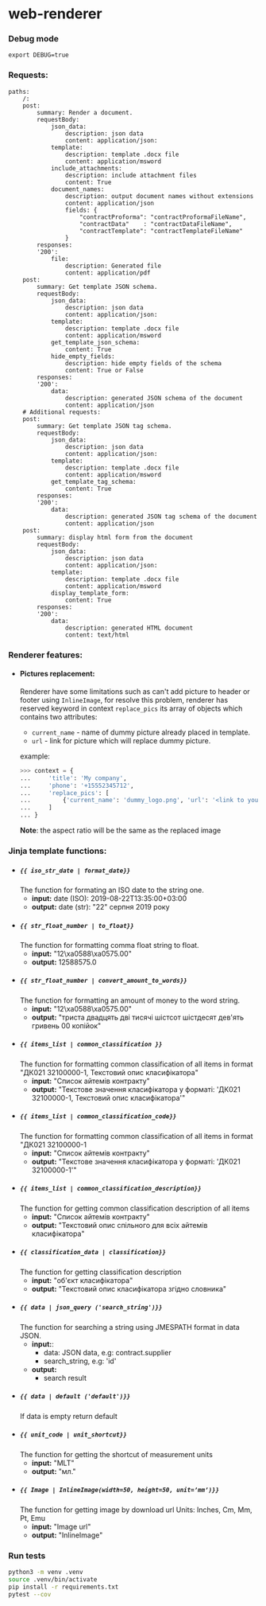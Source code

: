 # web-renderer

### Debug mode
```
export DEBUG=true
```
### Requests:

```
paths:
    /:
    post:
        summary: Render a document.
        requestBody:
            json_data:
                description: json data
                content: application/json:
            template:
                description: template .docx file
                content: application/msword
            include_attachments:
                description: include attachment files
                content: True 
            document_names:
                description: output document names without extensions
                content: application/json
                fields: {
                    "contractProforma": "contractProformaFileName",
                    "contractData"    : "contractDataFileName",
                    "contractTemplate": "contractTemplateFileName"
                }
        responses:
        '200':
            file: 
                description: Generated file
                content: application/pdf
    post:
        summary: Get template JSON schema.
        requestBody:
            json_data:
                description: json data
                content: application/json:
            template:
                description: template .docx file
                content: application/msword
            get_template_json_schema:
                content: True 
            hide_empty_fields:
                description: hide empty fields of the schema
                content: True or False
        responses:
        '200':
            data: 
                description: generated JSON schema of the document
                content: application/json
    # Additional requests:
    post:
        summary: Get template JSON tag schema.
        requestBody:
            json_data:
                description: json data
                content: application/json:
            template:
                description: template .docx file
                content: application/msword
            get_template_tag_schema:
                content: True 
        responses:
        '200':
            data: 
                description: generated JSON tag schema of the document
                content: application/json
    post:
        summary: display html form from the document
        requestBody:
            json_data:
                description: json data
                content: application/json:
            template:
                description: template .docx file
                content: application/msword
            display_template_form:
                content: True 
        responses:
        '200':
            data: 
                description: generated HTML document
                content: text/html
```

### Renderer features:

- #### Pictures replacement:

    Renderer have some limitations such as can't add picture to header or footer using `InlineImage`, for resolve this problem, renderer has reserved keyword in context `replace_pics` its array of objects which contains two attributes:

    - `current_name` - name of dummy picture already placed in template.
    - `url` - link for picture which will replace dummy picture.

    example:
    ```python
    >>> context = {
    ...     'title': 'My company',
    ...     'phone': '+15552345712',
    ...     'replace_pics': [
    ...         {'current_name': 'dummy_logo.png', 'url': '<link to your logo>'}
    ...     ]
    ... }
    ```

    **Note**: the aspect ratio will be the same as the replaced image

### Jinja template functions:

- ##### `{{ iso_str_date | format_date}}`  
   The function for formating an ISO date to the string one. 
    - **input:** date (ISO): 2019-08-22T13:35:00+03:00 
    - **output:** date (str): "22" серпня 2019 року 
- ##### `{{ str_float_number | to_float}}`
    The function for formatting comma float string to float. 
    - **input:** "12\xa0588\xa0575.00" 
    - **output:** 12588575.0 
- ##### `{{ str_float_number | convert_amount_to_words}}`
    The function for formatting an amount of money to the word string.
    - **input:** "12\xa0588\xa0575.00" 
    - **output:** "триста двадцять двi тисячi шiстсот шiстдесят дев'ять гривень 00 копійок"
- ##### `{{ items_list | common_classification }}`
    The function for formatting common classification of all items in format "ДК021 32100000-1, Текстовий опис класифікатора"
    - **input:** "Список айтемів контракту"
    - **output:** "Текстове значення класифікатора у форматі: 'ДК021 32100000-1, Текстовий опис класифікатора'"
- ##### `{{ items_list | common_classification_code}}`
    The function for formatting common classification of all items in format "ДК021 32100000-1
    - **input:** "Список айтемів контракту"
    - **output:** "Текстове значення класифікатора у форматі: 'ДК021 32100000-1'"
- ##### `{{ items_list | common_classification_description}}`
    The function for getting common classification description of all items
    - **input:** "Список айтемів контракту"
    - **output:** "Текстовий опис спільного для всіх айтемів класифікатора"
- ##### `{{ classification_data | classification}}`
    The function for getting classification description
    - **input:** "об'єкт класифікатора"
    - **output:** "Текстовий опис класифікатора згідно словника"
- ##### `{{ data | json_query ('search_string')}}`
    The function for searching a string using JMESPATH format in data JSON.
    - **input:**:
      - data: JSON data, e.g: contract.supplier
      - search_string, e.g: 'id'
    - **output:** 
      - search result
- ##### `{{ data | default ('default')}}`
    If data is empty return default
- ##### `{{ unit_code | unit_shortcut}}`
    The function for getting the shortcut of measurement units
    - **input:** "MLT"
    - **output:** "мл."  
- ##### `{{ Image | InlineImage(width=50, height=50, unit=’mm’)}}`
    The function for getting image by download url
    Units: Inches, Cm, Mm, Pt, Emu
    - **input:** "Image url"
    - **output:** "InlineImage"

### Run tests

```bash
python3 -m venv .venv
source .venv/bin/activate
pip install -r requirements.txt
pytest --cov
```
